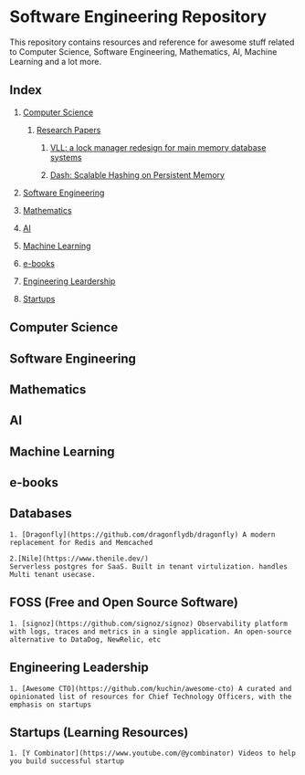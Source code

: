 # Software Engineering Repository

This repository contains resources and reference for awesome stuff related to Computer Science, Software Engineering, Mathematics, AI, Machine Learning and a lot more.

## Index

1. [Computer Science](#computer-science)

    1. [Research Papers](#research-papers)

        1. [VLL: a lock manager redesign for main memory database systems](https://www.cs.umd.edu/~abadi/papers/vldbj-vll.pdf)

        2. [Dash: Scalable Hashing on Persistent Memory](https://arxiv.org/pdf/2003.07302.pdf)
2. [Software Engineering](#software-engineering)
3. [Mathematics](#mathematics)
4. [AI](#ai)
5. [Machine Learning](#machine-learning)
6. [e-books](#e-books)
7. [Engineering Leardership](#engineering-leadership)
8. [Startups](#startups)



## Computer Science

## Software Engineering 

## Mathematics

## AI

## Machine Learning

## e-books

## Databases
    1. [Dragonfly](https://github.com/dragonflydb/dragonfly) A modern replacement for Redis and Memcached

    2.[Nile](https://www.thenile.dev/)
    Serverless postgres for SaaS. Built in tenant virtulization. handles Multi tenant usecase.

## FOSS (Free and Open Source Software)

    1. [signoz](https://github.com/signoz/signoz) Observability platform with logs, traces and metrics in a single application. An open-source alternative to DataDog, NewRelic, etc

## Engineering Leadership

    1. [Awesome CTO](https://github.com/kuchin/awesome-cto) A curated and opinionated list of resources for Chief Technology Officers, with the emphasis on startups

## Startups (Learning Resources)

    1. [Y Combinator](https://www.youtube.com/@ycombinator) Videos to help you build successful startup
